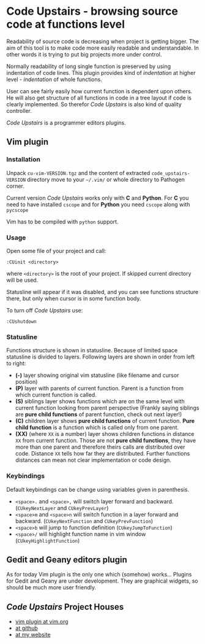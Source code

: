 # Code Upstairs - browsing source code at functions level #

Readability of source code is decreasing when project is getting bigger. The
aim of this tool is to make code more easily readable and understandable.
In other words it is trying to put big projects more under control.

Normally readability of long single function is preserved by using indentation of
code lines. This plugin provides kind of *indentation* at higher level -
*indentation* of whole functions. 

User can see fairly easily how current function is dependent upon others. He
will also get structure of all functions in code in a tree layout if code is clearly
implemented. So therefor _Code Upstairs_ is also kind of quality controller.

_Code Upstairs_ is a programmer editors plugins. 

## Vim plugin ##

### Installation ###
Unpack `cu-vim-VERSION.tgz` and the content of extracted `code_upstairs-VERSION` directory move
to your `~/.vim/` or whole directory to Pathogen corner. 

Current version _Code Upstairs_ works only with **C** and **Python**. 
For **C** you need to have installed `cscope` and
for **Python** you need `cscope` along with `pycscope` 

Vim has to be compiled with `python` support. 

### Usage ###
Open some file of your project and call:

    :CUinit <directory> 

where `<directory>` is the root of your project. 
If skipped current directory will be used.

Statusline will appear if it was disabled, and you can see 
functions structure there,
but only when cursor is in some function body.

To turn off _Code Upstairs_ use:

    :CUshutdown

### Statusline ###
Functions structure is shown in statusline.
Because of limited space statusline is divided to layers. 
Following layers are shown in order from left to right:

+ __(-)__ layer showing original vim statusline (like filename and cursor position)
+ __(P)__ layer with parents of current function. Parent is a function from
    which current function is called.
+ __(S)__ siblings layer shows functions which are on the same level with
   current function looking from parent perspective (Frankly saying siblings are
   __pure child functions__ of parent function, check out next layer!)
+ __(C)__ children layer shows __pure child functions__ of current function.
   __Pure child function__ is a function which is called only from one parent. 
+ __(XX)__ (where `XX` is a number) layer shows children functions in distance
   `XX` from current function. Those are not __pure child
   functions__, they have more than one parent and therefore theirs calls are
   distributed over code. Distance `XX` tells how far they are distributed.
   Further functions distances can mean not clear implementation or code design.

### Keybindings ###
Default keybindings can be change using variables given in parenthesis. 

+ `<space>.` and `<space>,` will switch layer forward and backward.
  (`CUkeyNextLayer` and `CUkeyPrevLayer`)
+ `<space>m` and `<space>n` will switch function in a layer forward and
  backward. (`CUkeyNextFunction` and `CUkeyPrevFunction`)
+ `<space>b` will jump to function definition (`CUkeyJumpToFunction`)
+ `<space>/` will highlight function name in vim window (`CUkeyHighlightFunction`)

## Gedit and Geany editors plugin ##
As for today Vim plugin is the only one which (somehow) works...
Plugins for Gedit and Geany are under development. They are graphical widgets, 
so should be much more user friendly. 

## _Code Upstairs_ Project Houses ##

* [vim plugin at vim.org](http://www.vim.org/scripts/script.php?script_id=4498)
* [at github](http://github.com/wyderkat/code_upstairs)
* [at my website](http://www.cofoh.com/code_upstairs)
